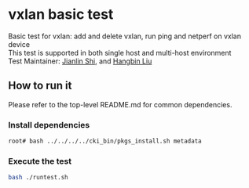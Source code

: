 # vxlan basic test
Basic test for vxlan: add and delete vxlan, run ping and netperf on vxlan device \
This test is supported in both single host and multi-host environment \
Test Maintainer: [Jianlin Shi](mailto:jishi@redhat.com), and [Hangbin Liu](mailto:haliu@redhat.com)

## How to run it
Please refer to the top-level README.md for common dependencies.

### Install dependencies
```bash
root# bash ../../../../cki_bin/pkgs_install.sh metadata
```

### Execute the test
```bash
bash ./runtest.sh
```
